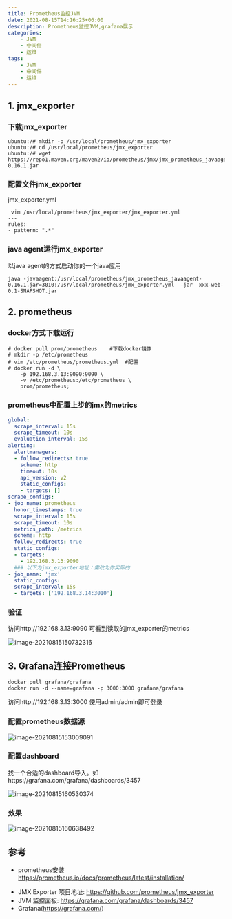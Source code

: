 ```yaml
---
title: Prometheus监控JVM
date: 2021-08-15T14:16:25+06:00
description: Prometheus监控JVM,grafana展示
categories:                                 
    - JVM
    - 中间件
    - 运维
tags:
    - JVM
    - 中间件
    - 运维
---
```


## 1. jmx_exporter

### 下载jmx_exporter

```shell
ubuntu:/# mkdir -p /usr/local/prometheus/jmx_exporter 
ubuntu:/# cd /usr/local/prometheus/jmx_exporter
ubuntu:/# wget https://repo1.maven.org/maven2/io/prometheus/jmx/jmx_prometheus_javaagent/0.16.1/jmx_prometheus_javaagent-0.16.1.jar
```

### 配置文件jmx_exporter

jmx_exporter.yml

```
 vim /usr/local/prometheus/jmx_exporter/jmx_exporter.yml
---
rules:
- pattern: ".*"
```

### java agent运行jmx_exporter

以java agent的方式启动你的一个java应用

```shell
java -javaagent:/usr/local/prometheus/jmx_prometheus_javaagent-0.16.1.jar=3010:/usr/local/prometheus/jmx_exporter.yml  -jar  xxx-web-0.1-SNAPSHOT.jar
```



   ##  2. prometheus    

### docker方式下载运行                                                                                                                                                                                                                                                                                                                                                                                                                                                                                                                                                                                                                                                                                                                                                                                                                                                                                                                                                                                                                                                                                                                                                                                                                                                                                                                                                                                                                                                                                                                                                                                                                                                                                                                                                                                                                                                                                                                                                                                                                                                                                                                                                                                                                                                                                                                                                                                                                                                                                                                                                                                                                                                                                                                                                                                                                                                                                                                                                                                                                                                                                                                                                                                                                                                                                                                                                                                                                                                                                                                                                                                                                                                                                                                                      

```shell
# docker pull prom/prometheus    #下载docker镜像
# mkdir -p /etc/prometheus
# vim /etc/prometheus/prometheus.yml  #配置
# docker run -d \
    -p 192.168.3.13:9090:9090 \
    -v /etc/prometheus:/etc/prometheus \
    prom/prometheus;
```

### prometheus中配置上步的jmx的metrics

```yml
global:
  scrape_interval: 15s
  scrape_timeout: 10s
  evaluation_interval: 15s
alerting:
  alertmanagers:
  - follow_redirects: true
    scheme: http
    timeout: 10s
    api_version: v2
    static_configs:
    - targets: []
scrape_configs:
- job_name: prometheus
  honor_timestamps: true
  scrape_interval: 15s
  scrape_timeout: 10s
  metrics_path: /metrics
  scheme: http
  follow_redirects: true
  static_configs:
  - targets:
    - 192.168.3.13:9090
  ### 以下为jmx_exporter地址：需改为你实际的
- job_name: 'jmx'
  static_configs:
  scrape_interval: 15s
  - targets: ['192.168.3.14:3010']
```

### 验证

访问http://192.168.3.13:9090 可看到读取的jmx_exporter的metrics  

![image-20210815150732316](https://gitee.com/fengzhenbing/picgo/raw/master/image-20210815150732316.png)



## 3. Grafana连接Prometheus



```
docker pull grafana/grafana
docker run -d --name=grafana -p 3000:3000 grafana/grafana

```

访问http://192.168.3.13:3000  使用admin/admin即可登录

### 配置prometheus数据源

![image-20210815153009091](https://gitee.com/fengzhenbing/picgo/raw/master/image-20210815153009091.png)



### 配置dashboard

找一个合适的dashboard导入。如https://grafana.com/grafana/dashboards/3457

![image-20210815160530374](https://gitee.com/fengzhenbing/picgo/raw/master/image-20210815160530374.png)

### 效果

![image-20210815160638492](https://gitee.com/fengzhenbing/picgo/raw/master/image-20210815160638492.png)

## 参考

* prometheus安装 https://prometheus.io/docs/prometheus/latest/installation/

- JMX Exporter 项目地址: https://github.com/prometheus/jmx_exporter
- JVM 监控面板: https://grafana.com/grafana/dashboards/3457
- Grafana(https://grafana.com/)

